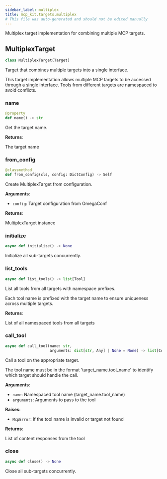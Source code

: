 ```yaml
---
sidebar_label: multiplex
title: mcp_kit.targets.multiplex
# This file was auto-generated and should not be edited manually
---
```


Multiplex target implementation for combining multiple MCP targets.

## MultiplexTarget

```python
class MultiplexTarget(Target)
```

Target that combines multiple targets into a single interface.

This target implementation allows multiple MCP targets to be accessed
through a single interface. Tools from different targets are namespaced
to avoid conflicts.

### name

```python
@property
def name() -> str
```

Get the target name.

**Returns**:

The target name

### from\_config

```python
@classmethod
def from_config(cls, config: DictConfig) -> Self
```

Create MultiplexTarget from configuration.

**Arguments**:

- `config`: Target configuration from OmegaConf

**Returns**:

MultiplexTarget instance

### initialize

```python
async def initialize() -> None
```

Initialize all sub-targets concurrently.

### list\_tools

```python
async def list_tools() -> list[Tool]
```

List all tools from all targets with namespace prefixes.

Each tool name is prefixed with the target name to ensure uniqueness
across multiple targets.

**Returns**:

List of all namespaced tools from all targets

### call\_tool

```python
async def call_tool(name: str,
                    arguments: dict[str, Any] | None = None) -> list[Content]
```

Call a tool on the appropriate target.

The tool name must be in the format &#x27;target_name.tool_name&#x27; to identify
which target should handle the call.

**Arguments**:

- `name`: Namespaced tool name (target_name.tool_name)
- `arguments`: Arguments to pass to the tool

**Raises**:

- `McpError`: If the tool name is invalid or target not found

**Returns**:

List of content responses from the tool

### close

```python
async def close() -> None
```

Close all sub-targets concurrently.

